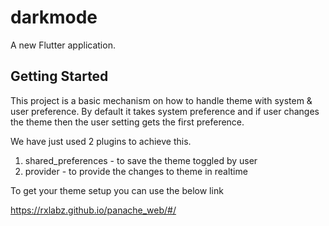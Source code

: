# darkmode

A new Flutter application.

## Getting Started

This project is a basic mechanism on how to handle theme with system & user preference. By default it takes system preference and if user changes the theme then the user setting gets the first preference.

We have just used 2 plugins to achieve this.

1. shared_preferences - to save the theme toggled by user
2. provider - to provide the changes to theme in realtime

To get your theme setup you can use the below link

https://rxlabz.github.io/panache_web/#/
